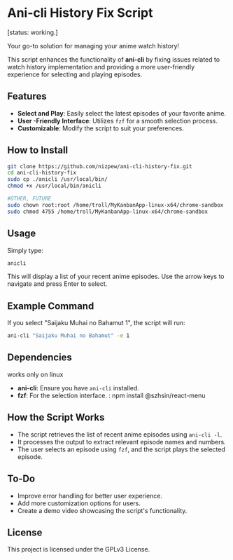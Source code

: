# Ani-cli History Fix Script
[status: working.]

Your go-to solution for managing your anime watch history!

This script enhances the functionality of **ani-cli** by fixing issues related to watch history implementation and providing a more user-friendly experience for selecting and playing episodes.

## Features
- **Select and Play**: Easily select the latest episodes of your favorite anime.
- **User -Friendly Interface**: Utilizes `fzf` for a smooth selection process.
- **Customizable**: Modify the script to suit your preferences.

## How to Install
```bash
git clone https://github.com/nizpew/ani-cli-history-fix.git
cd ani-cli-history-fix
sudo cp ./anicli /usr/local/bin/
chmod +x /usr/local/bin/anicli

#OTHER, FUTURE
sudo chown root:root /home/troll/MyKanbanApp-linux-x64/chrome-sandbox
sudo chmod 4755 /home/troll/MyKanbanApp-linux-x64/chrome-sandbox

```

## Usage
Simply type:
```bash
anicli
```
This will display a list of your recent anime episodes. Use the arrow keys to navigate and press Enter to select.

## Example Command
If you select "Saijaku Muhai no Bahamut 1", the script will run:
```bash
ani-cli "Saijaku Muhai no Bahamut" -e 1
```

## Dependencies
works only on linux
- **ani-cli**: Ensure you have `ani-cli` installed.
- **fzf**: For the selection interface.
: npm install @szhsin/react-menu


## How the Script Works
- The script retrieves the list of recent anime episodes using `ani-cli -l`.
- It processes the output to extract relevant episode names and numbers.
- The user selects an episode using `fzf`, and the script plays the selected episode.

## To-Do
- Improve error handling for better user experience.
- Add more customization options for users.
- Create a demo video showcasing the script's functionality.

## License
This project is licensed under the GPLv3 License.

